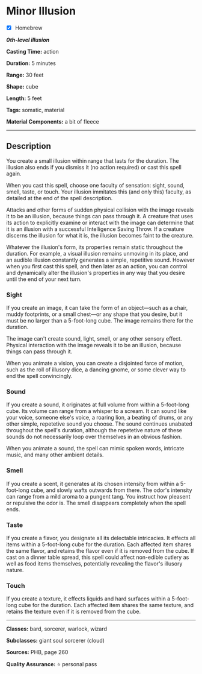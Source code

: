 # Minor Illusion

- [x] Homebrew

***0th-level illusion***

**Casting Time:** action

**Duration:** 5 minutes

**Range:** 30 feet

**Shape:** cube

**Length:** 5 feet

**Tags:** somatic, material

**Material Components:** a bit of fleece

---

## Description
You create a small illusion within range that lasts for the duration.
The illusion also ends if you dismiss it (no action required) or cast this spell again.

When you cast this spell, choose one faculty of sensation: sight, sound, smell, taste, or touch.
Your illusion immitates this (and only this) faculty, as detailed at the end of the spell description.

Attacks and other forms of sudden physical collision with the image reveals it to be an illusion, because things can pass through it.
A creature that uses its action to explicitly examine or interact with the image can determine that it is an illusion with a successful Intelligence Saving Throw.
If a creature discerns the illusion for what it is, the illusion becomes faint to the creature.

Whatever the illusion's form, its properties remain static throughout the duration.
For example, a visual illusion remains unmoving in its place, and an audible illusion constantly generates a simple, repetitive sound.
However when you first cast this spell, and then later as an action, you can control and dynamically alter the illusion's properties in any way that you desire until the end of your next turn.

### Sight
If you create an image, it can take the form of an object&mdash;such as a chair, muddy footprints, or a small chest&mdash;or any shape that you desire, but it must be no larger than a 5-foot-long cube.
The image remains there for the duration.

The image can't create sound, light, smell, or any other sensory effect.
Physical interaction with the image reveals it to be an illusion, because things can pass through it.

When you animate a vision, you can create a disjointed farce of motion, such as the roll of illusory dice, a dancing gnome, or some clever way to end the spell convincingly.

### Sound
If you create a sound, it originates at full volume from within a 5-foot-long cube.
Its volume can range from a whisper to a scream.
It can sound like your voice, someone else's voice, a roaring lion, a beating of drums, or any other simple, repetetive sound you choose.
The sound continues unabated throughout the spell's duration, although the repetetive nature of these sounds do not necessarily loop over themselves in an obvious fashion.

When you animate a sound, the spell can mimic spoken words, intricate music, and many other ambient details.

### Smell
If you create a scent, it generates at its chosen intensity from within a 5-foot-long cube, and slowly wafts outwards from there.
The odor's intensity can range from a mild aroma to a pungent tang.
You instruct how pleasent or repulsive the odor is.
The smell disappears completely when the spell ends.

### Taste
If you create a flavor, you designate all its delectable intricacies.
It effects all items within a 5-foot-long cube for the duration.
Each affected item shares the same flavor, and retains the flavor even if it is removed from the cube.
If cast on a dinner table spread, this spell could affect non-edible cutlery as well as food items themselves, potentially revealing the flavor's illusory nature.

### Touch
If you create a texture, it effects liquids and hard surfaces within a 5-foot-long cube for the duration.
Each affected item shares the same texture, and retains the texture even if it is removed from the cube.

---

**Classes:** bard, sorcerer, warlock, wizard

**Subclasses:** giant soul sorcerer (cloud)

**Sources:** PHB, page 260

**Quality Assurance:** :star: personal pass
